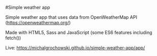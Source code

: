 #Simple weather app

Simple weather app that uses data from OpenWeatherMap API (https://openweathermap.org/)

Made with HTML5, Sass and JavaScript (some ES6 features including fetch())

Live: https://michalgrochowski.github.io/simple-weather-app/app/
